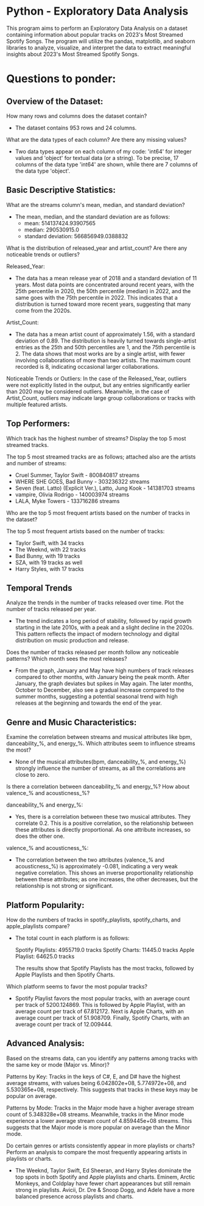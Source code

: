 # Python - Exploratory Data Analysis
This program aims to perform an Exploratory Data Analysis on a dataset containing information about popular tracks on 2023's Most Streamed Spotify Songs. The program will utilize the pandas, matplotlib, and seaborn libraries to analyze, visualize, and interpret the data to extract meaningful insights about 2023's Most Streamed Spotify Songs. 

# Questions to ponder:

## Overview of the Dataset:
How many rows and columns does the dataset contain?
- The dataset contains 953 rows and 24 columns.

What are the data types of each column? Are there any missing values?
- Two data types appear on each column of my code: 'int64' for integer values and 'object' for textual data (or a string). To be precise, 17 columns of the data type 'int64' are shown, while there are 7 columns of the data type 'object'.

## Basic Descriptive Statistics:
What are the streams column's mean, median, and standard deviation?
- The mean, median, and the standard deviation are as follows:
  - mean: 514137424.93907565 
  - median: 290530915.0 
  - standard deviation: 566856949.0388832

What is the distribution of released_year and artist_count? Are there any noticeable trends or outliers?

Released_Year:
- The data has a mean release year of 2018 and a standard deviation of 11 years. Most data points are concentrated around recent years, with the 25th percentile in 2020, the 50th percentile (median) in 2022, and the same goes with the 75th percentile in 2022. This indicates that a distribution is turned toward more recent years, suggesting that many come from the 2020s.

Artist_Count:
- The data has a mean artist count of approximately 1.56, with a standard deviation of 0.89. The distribution is heavily turned towards single-artist entries as the 25th and 50th percentiles are 1, and the 75th percentile is 2. The data shows that most works are by a single artist, with fewer involving collaborations of more than two artists. The maximum count recorded is 8, indicating occasional larger collaborations.

Noticeable Trends or Outliers:
In the case of the Released_Year, outliers were not explicitly listed in the output, but any entries significantly earlier than 2020 may be considered outliers. Meanwhile, in the case of Artist_Count, outliers may indicate large group collaborations or tracks with multiple featured artists.

## Top Performers:
Which track has the highest number of streams? Display the top 5 most streamed tracks.

The top 5 most streamed tracks are as follows; attached also are the artists and number of streams:
- Cruel Summer, Taylor Swift - 800840817 streams
- WHERE SHE GOES, Bad Bunny - 303236322 streams
- Seven (feat. Latto) (Explicit Ver.), Latto, Jung Kook - 141381703 streams
- vampire, Olivia Rodrigo - 140003974	streams
- LALA, Myke Towers - 133716286	streams

Who are the top 5 most frequent artists based on the number of tracks in the dataset?

The top 5 most frequent artists based on the number of tracks:
- Taylor Swift, with 34 tracks
- The Weeknd, with 22 tracks
- Bad Bunny, with 19 tracks
- SZA, with 19 tracks as well
- Harry Styles, with 17 tracks

## Temporal Trends
Analyze the trends in the number of tracks released over time. Plot the number of tracks released per year.

- The trend indicates a long period of stability, followed by rapid growth starting in the late 2010s, with a peak and a slight decline in the 2020s. This pattern reflects the impact of modern technology and digital distribution on music production and release.

Does the number of tracks released per month follow any noticeable patterns? Which month sees the most releases?

- From the graph, January and May have high numbers of track releases compared to other months, with January being the peak month. After January, the graph deviates but spikes in May again. The later months, October to December, also see a gradual increase compared to the summer months, suggesting a potential seasonal trend with high releases at the beginning and towards the end of the year.

## Genre and Music Characteristics:
Examine the correlation between streams and musical attributes like bpm, danceability_%, and energy_%. Which attributes seem to influence streams the most?

- None of the musical attributes(bpm, danceability_%, and energy_%) strongly influence the number of streams, as all the correlations are close to zero.


Is there a correlation between danceability_% and energy_%? How about valence_% and acousticness_%?

danceability_% and energy_%:
- Yes, there is a correlation between these two musical attributes. They correlate 0.2. This is a positive correlation, so the relationship between these attributes is directly proportional. As one attribute increases, so does the other one.

valence_% and acousticness_%:
- The correlation between the two attributes (valence_% and acousticness_%) is approximately -0.081, indicating a very weak negative correlation. This shows an inverse proportionality relationship between these attributes; as one increases, the other decreases, but the relationship is not strong or significant.

## Platform Popularity:
How do the numbers of tracks in spotify_playlists, spotify_charts, and apple_playlists compare? 
- The total count in each platform is as follows:

  Spotify Playlists: 4955719.0 tracks
  Spotify Charts: 11445.0 tracks
  Apple Playlist: 64625.0 tracks

  The results show that Spotify Playlists has the most tracks, followed by Apple Playlists and then Spotify Charts.

Which platform seems to favor the most popular tracks?
- Spotify Playlist favors the most popular tracks, with an average count per track of 5200.124869. This is followed by Apple Playlist, with an average count per track of 67.812172. Next is Apple Charts, with an average count per track of 51.908709. Finally, Spotify Charts, with an average count per track of 12.009444.

## Advanced Analysis:
Based on the streams data, can you identify any patterns among tracks with the same key or mode (Major vs. Minor)?

Patterns by Key:
Tracks in the keys of C#, E, and D# have the highest average streams, with values being 6.042802e+08, 5.774972e+08, and 5.530365e+08, respectively. This suggests that tracks in these keys may be popular on average. 

Patterns by Mode:
Tracks in the Major mode have a higher average stream count of 5.348328e+08 streams. Meanwhile, tracks in the Minor mode experience a lower average stream count of 4.859445e+08 streams. This suggests that the Major mode is more popular on average than the Minor mode.

Do certain genres or artists consistently appear in more playlists or charts? Perform an analysis to compare the most frequently appearing artists in playlists or charts.
- The Weeknd, Taylor Swift, Ed Sheeran, and Harry Styles dominate the top spots in both Spotify and Apple playlists and charts. Eminem, Arctic Monkeys, and Coldplay have fewer chart appearances but still remain strong in playlists. Avicii, Dr. Dre & Snoop Dogg, and Adele have a more balanced presence across playlists and charts. 

